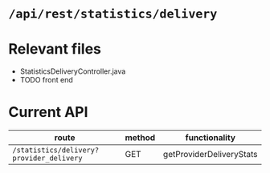 # `/api/rest/statistics/delivery`
# Relevant files
- StatisticsDeliveryController.java
- TODO front end

# Current API
|route|method|functionality|
|-|-|-|
|`/statistics/delivery?provider_delivery`|GET|getProviderDeliveryStats|
